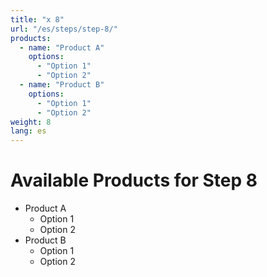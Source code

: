 ```yaml
---
title: "x 8"
url: "/es/steps/step-8/"
products:
  - name: "Product A"
    options:
      - "Option 1"
      - "Option 2"
  - name: "Product B"
    options:
      - "Option 1"
      - "Option 2"
weight: 8
lang: es
---
```


# Available Products for Step 8

- Product A
  - Option 1
  - Option 2
- Product B
  - Option 1
  - Option 2